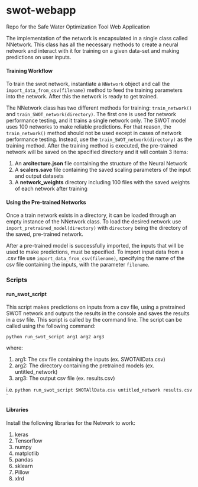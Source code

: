 # swot-webapp
Repo for the Safe Water Optimization Tool Web Application 

The implementation of the network is encapsulated in a single class called
NNetwork. This class has all the necessary methods to create a neural network
and interact with it for training on a given data-set and making predictions 
on user inputs.

#### Training Workflow

To train the swot network, instantiate a `NNetwork` object and call the 
`import_data_from_csv(filename)` method to feed the training parameters
into the network. After this the network is ready to get trained.

The NNetwork class has two different methods for training: `train_network()`
and `train_SWOT_network(directory)`. The first one is used for network performance testing,
and it trains a single network only. The SWOT model uses 100 networks to make 
reliable predictions. For that reason, the `train_network()` method should not be
used except in cases of network performance testing. Instead, use the 
`train_SWOT_network(directory)` as the training method. After the training
method is executed, the pre-trained network will be saved on the specified 
directory and it will contain 3 items:
1. An **arcitecture.json** file containing the structure of the Neural Network
2. A **scalers.save** file containing the saved scaling parameters of the input and output datasets
3. A **network_weights** directory including 100 files with the saved weights of each network after training

#### Using the Pre-trained Networks

Once a train network exists in a directory, it can be loaded through an empty instance of the NNetwork class.
To load the desired network use `import_pretrained_model(directory)` with `directory` being the
directory of the saved, pre-trained network.

After a pre-trained model is successfully imported, the inputs that will be used to make predictions,
must be specified. To import input data from a .csv file use `import_data_from_csv(filename)`, specifying
the name of the csv file containing the inputs, with the parameter `filename`.

### Scripts

#### run_swot_script

This script makes predictions on inputs from a csv file, using a pretrained SWOT network and 
outputs the results in the console and saves the results in a csv file. This script is called by
the command line. The script can be called using the following command:

`python run_swot_script arg1 arg2 arg3`

where:
1. arg1: The csv file containing the inputs (ex. SWOTAllData.csv)
2. arg2: The directory containing the pretrained models (ex. untitled_network)
3. arg3: The output csv file (ex. results.csv)

i.e. `python run_swot_script SWOTAllData.csv untitled_network results.csv`
`

#### Libraries

Install the following libraries for the Network to work:
1. keras
2. Tensorflow
3. numpy
4. matplotlib
5. pandas
6. sklearn
7. Pillow
8. xlrd


